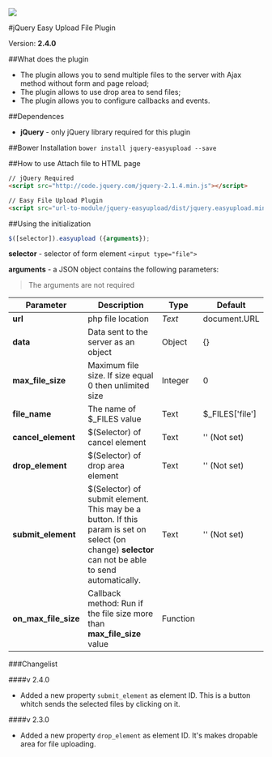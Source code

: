 ![](https://img.shields.io/badge/Version-2.4-brightgreen.svg)

#jQuery Easy Upload File Plugin

Version: **2.4.0**

##What does the plugin
- The plugin allows you to send multiple files to the server with Ajax method without form and page reload;
- The plugin allows to use drop area to send files;
- The plugin allows you to configure callbacks and events.

##Dependences
* **jQuery** - only jQuery library required for this plugin

##Bower Installation
`bower install jquery-easyupload --save` 

##How to use
Attach file to HTML page
```html
// jQuery Required
<script src="http://code.jquery.com/jquery-2.1.4.min.js"></script>

// Easy File Upload Plugin
<script src="url-to-module/jquery-easyupload/dist/jquery.easyupload.min.js"></script>
```

##Using the initialization
```js
$([selector]).easyupload ({arguments});
```
**selector** - selector of form element `<input type="file">`

**arguments** - a JSON object contains the following parameters:

> The arguments are not required
  
Parameter|Description|Type|Default
---|---|---|---
**url** | php file location | *Text* | document.URL
**data** | Data sent to the server as an object | Object | {}
**max_file_size** | Maximum file size. If size equal 0 then unlimited size | Integer | 0
**file_name** | The name of $_FILES value  | Text | $_FILES['file']
**cancel_element** | $(Selector) of cancel element | Text | '' (Not set)
**drop_element** | $(Selector) of drop area element | Text | '' (Not set)
**submit_element** | $(Selector) of submit element. This may be a button. If this param is set on select (on change) **selector** can not be able to send automatically. | Text | '' (Not set)
**on_max_file_size** | Callback method: Run if the file size more than **max_file_size** value | Function | |


###Changelist

####v 2.4.0
- Added a new property `submit_element` as element ID. This is a button whitch sends the selected files by clicking on it.

####v 2.3.0
- Added a new property `drop_element` as element ID. It's makes dropable area for file uploading.